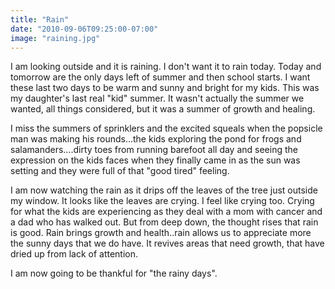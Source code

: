```yaml
---
title: "Rain"
date: "2010-09-06T09:25:00-07:00"
image: "raining.jpg"
---
```


I am looking outside and it is raining. I don't want it to rain today. Today and tomorrow are the only days left of summer and then school starts. I want these last two days to be warm and sunny and bright for my kids. This was my daughter's last real "kid" summer. It wasn't actually the summer we wanted, all things considered, but it was a summer of growth and healing.

I miss the summers of sprinklers and the excited squeals when the popsicle man was making his rounds...the kids exploring the pond for frogs and salamanders....dirty toes from running barefoot all day and seeing the expression on the kids faces when they finally came in as the sun was setting and they were full of that "good tired" feeling.

I am now watching the rain as it drips off the leaves of the tree just outside my window. It looks like the leaves are crying. I feel like crying too. Crying for what the kids are experiencing as they deal with a mom with cancer and a dad who has walked out.
 But from deep down, the thought rises that rain is good. Rain brings growth and health..rain allows us to appreciate more the sunny days that we do have. It revives areas that need growth, that have dried up from lack of attention. 

I am now going to be thankful for "the rainy days".